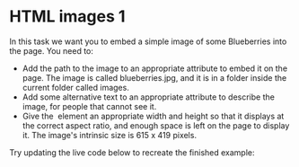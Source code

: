 <h1>HTML images 1</h1>
<p>In this task we want you to embed a simple image of some Blueberries into the page. You need to:</p>
<ul>
    <LI>Add the path to the image to an appropriate attribute to embed it on the page. The image is called blueberries.jpg, and it is in a folder inside the current folder called images.</LI>
    <LI>Add some alternative text to an appropriate attribute to describe the image, for people that cannot see it.</LI>
    <LI>Give the <img> element an appropriate width and height so that it displays at the correct aspect ratio, and enough space is left on the page to display it. The image's intrinsic size is 615 x 419 pixels.</LI>
</ul>
Try updating the live code below to recreate the finished example: